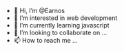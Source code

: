 - 👋 Hi, I’m @Earnos
- 👀 I’m interested in web development
- 🌱 I’m currently learning javascript
- 💞️ I’m looking to collaborate on ...
- 📫 How to reach me ...

<!---
Earnos/Earnos is a ✨ special ✨ repository because its `README.md` (this file) appears on your GitHub profile.
You can click the Preview link to take a look at your changes.
--->
